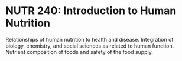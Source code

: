 # NUTR 240: Introduction to Human Nutrition

Relationships of human nutrition to health and disease. Integration of biology, chemistry, and social sciences as related to human function. Nutrient composition of foods and safety of the food supply.